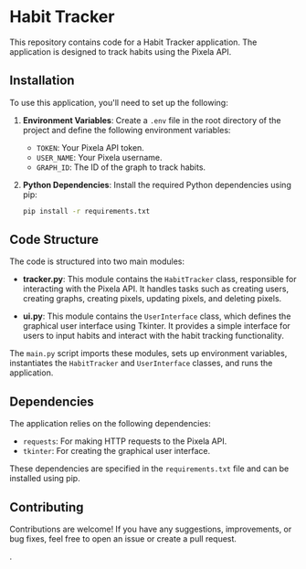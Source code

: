 # Habit Tracker

This repository contains code for a Habit Tracker application. The application is designed to track habits using the Pixela API.

## Installation

To use this application, you'll need to set up the following:

1. **Environment Variables**: Create a `.env` file in the root directory of the project and define the following environment variables:
   - `TOKEN`: Your Pixela API token.
   - `USER_NAME`: Your Pixela username.
   - `GRAPH_ID`: The ID of the graph to track habits.

2. **Python Dependencies**: Install the required Python dependencies using pip:
   ```bash
   pip install -r requirements.txt

## Code Structure

The code is structured into two main modules:

- **tracker.py**: This module contains the `HabitTracker` class, responsible for interacting with the Pixela API. It handles tasks such as creating users, creating graphs, creating pixels, updating pixels, and deleting pixels.

- **ui.py**: This module contains the `UserInterface` class, which defines the graphical user interface using Tkinter. It provides a simple interface for users to input habits and interact with the habit tracking functionality.

The `main.py` script imports these modules, sets up environment variables, instantiates the `HabitTracker` and `UserInterface` classes, and runs the application.

## Dependencies

The application relies on the following dependencies:

- `requests`: For making HTTP requests to the Pixela API.
- `tkinter`: For creating the graphical user interface.

These dependencies are specified in the `requirements.txt` file and can be installed using pip.

## Contributing

Contributions are welcome! If you have any suggestions, improvements, or bug fixes, feel free to open an issue or create a pull request.

.
